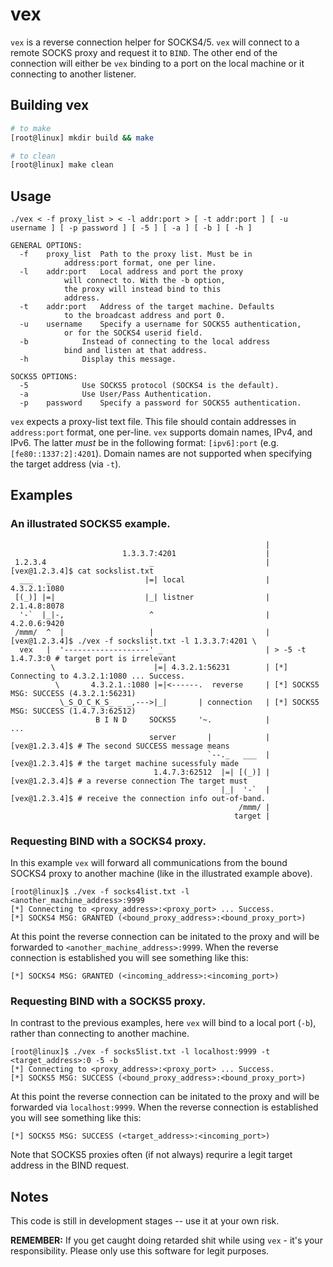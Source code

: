# vex
`vex` is a reverse connection helper for SOCKS4/5. 
`vex` will connect to a remote SOCKS proxy and request it
to `BIND`. The other end of the connection will either be `vex`
binding to a port on the local machine or it connecting to
another listener.


## Building vex
```bash
# to make 
[root@linux] mkdir build && make 

# to clean
[root@linux] make clean
```

## Usage
```
./vex < -f proxy_list > < -l addr:port > [ -t addr:port ] [ -u username ] [ -p password ] [ -5 ] [ -a ] [ -b ] [ -h ]

GENERAL OPTIONS:
  -f	proxy_list	Path to the proxy list. Must be in
			address:port format, one per line.
  -l	addr:port	Local address and port the proxy
			will connect to. With the -b option,
			the proxy will instead bind to this
			address.
  -t	addr:port	Address of the target machine. Defaults
			to the broadcast address and port 0.
  -u	username	Specify a username for SOCKS5 authentication,
			or for the SOCKS4 userid field.
  -b			Instead of connecting to the local address
			bind and listen at that address.
  -h			Display this message.

SOCKS5 OPTIONS:
  -5			Use SOCKS5 protocol (SOCKS4 is the default).
  -a			Use User/Pass Authentication.
  -p	password	Specify a password for SOCKS5 authentication.
```

`vex` expects a proxy-list text file. This file should contain addresses in
`address:port` format, one per-line.
`vex` supports domain names, IPv4, and IPv6. The latter *must* be in the
following format: `[ipv6]:port` (e.g. `[fe80::1337:2]:4201`). 
Domain names are not supported when specifying the target address (via `-t`).

## Examples

### An illustrated SOCKS5 example.

```
                                                         |
                         1.3.3.7:4201                    |
 1.2.3.4                       _                         | [vex@1.2.3.4]$ cat sockslist.txt 
  ___   _                     |=| local                  | 4.3.2.1:1080
 [(_)] |=|                    |_| listner                | 2.1.4.8:8078
  '-`  |_|-,                   ^                         | 4.2.0.6:9420
 /mmm/  ^  |                   |                         | [vex@1.2.3.4]$ ./vex -f sockslist.txt -l 1.3.3.7:4201 \
  vex   |  '-------------------' _                       | > -5 -t 1.4.7.3:0 # target port is irrelevant
         \                      |=| 4.3.2.1:56231        | [*] Connecting to 4.3.2.1:1080 ... Success.
          \       4.3.2.1.:1080 |=|<------.  reverse     | [*] SOCKS5 MSG: SUCCESS (4.3.2.1:56231)
           \_S_O_C_K_S_ _ _,--->|_|       | connection   | [*] SOCKS5 MSG: SUCCESS (1.4.7.3:62512)
                   B I N D     SOCKS5     '~.            |                  ...
                               server       |            | [vex@1.2.3.4]$ # The second SUCCESS message means 
                                            `--._   ___  | [vex@1.2.3.4]$ # the target machine sucessfuly made 
                                1.4.7.3:62512  |=| [(_)] | [vex@1.2.3.4]$ # a reverse connection The target must 
                                               |_|  '-`  | [vex@1.2.3.4]$ # receive the connection info out-of-band.
                                                   /mmm/ |
                                                  target |
```

### Requesting BIND with a SOCKS4 proxy. 
In this example `vex` will forward all communications from the bound SOCKS4
proxy to another machine (like in the illustrated example above).
```
[root@linux]$ ./vex -f socks4list.txt -l <another_machine_address>:9999  
[*] Connecting to <proxy_address>:<proxy_port> ... Success.
[*] SOCKS4 MSG: GRANTED (<bound_proxy_address>:<bound_proxy_port>)
```
At this point the reverse connection can be initated to the proxy and will
be forwarded to `<another_machine_address>:9999`. When the reverse connection is
established you will see something like this:
```
[*] SOCKS4 MSG: GRANTED (<incoming_address>:<incoming_port>)
```

### Requesting BIND with a SOCKS5 proxy. 
In contrast to the previous examples, here `vex` will bind to a local port 
(`-b`), rather than connecting to another machine.
```
[root@linux]$ ./vex -f socks5list.txt -l localhost:9999 -t <target_address>:0 -5 -b
[*] Connecting to <proxy_address>:<proxy_port> ... Success.
[*] SOCKS5 MSG: SUCCESS (<bound_proxy_address>:<bound_proxy_port>)
```
At this point the reverse connection can be initated to the proxy and will
be forwarded via `localhost:9999`. When the reverse connection is established 
you will see something like this:
```
[*] SOCKS5 MSG: SUCCESS (<target_address>:<incoming_port>)
```
Note that SOCKS5 proxies often (if not always) requrire a legit target address in the BIND request.
## Notes
This code is still in development stages -- use it at your own risk.

**REMEMBER:** If you get caught doing retarded shit while using `vex` - 
it's your responsibility. Please only use this software for legit purposes.
